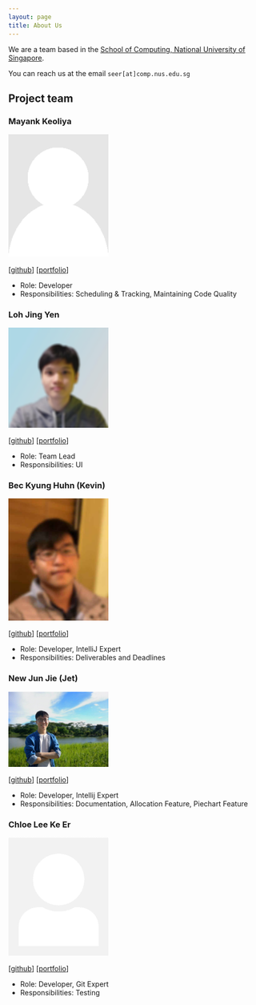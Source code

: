 ```yaml
---
layout: page
title: About Us
---
```


We are a team based in the [School of Computing, National University of Singapore](http://www.comp.nus.edu.sg).

You can reach us at the email `seer[at]comp.nus.edu.sg`

## Project team

### Mayank Keoliya

<img src="images/mkeoliya.png" width="200px">

[[github](http://github.com/mkeoliya)]
[[portfolio](team/mkeoliya.md)]

* Role: Developer
* Responsibilities: Scheduling & Tracking, Maintaining Code Quality

### Loh Jing Yen

<img src="images/jingyenloh.png" width="200px">

[[github](https://github.com/jingyenloh)]
[[portfolio](team/jingyenloh.md)]

* Role: Team Lead
* Responsibilities: UI

### Bec Kyung Huhn (Kevin)

<img src="images/lysire.png" width="200px">

[[github](http://github.com/lysire)]
[[portfolio](team/lysire.md)]

* Role: Developer, IntelliJ Expert
* Responsibilities: Deliverables and Deadlines

### New Jun Jie (Jet)

<img src="images/jetnew.png" width="200px">

[[github](http://github.com/jetnew)]
[[portfolio](team/jetnew.md)]

* Role: Developer, Intellij Expert
* Responsibilities: Documentation, Allocation Feature, Piechart Feature

### Chloe Lee Ke Er

<img src="images/chloelee767.png" width="200px">

[[github](http://github.com/chloelee767)]
[[portfolio](team/chloelee767.md)]

* Role: Developer, Git Expert
* Responsibilities: Testing
